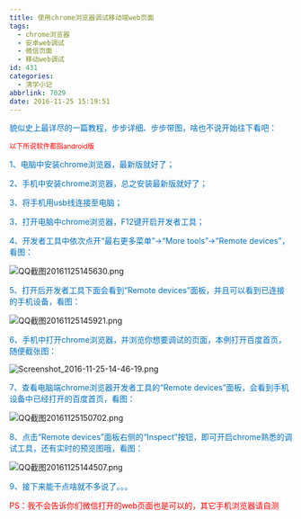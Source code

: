 ```yaml
---
title: 使用chrome浏览器调试移动端web页面
tags:
  - chrome浏览器
  - 安卓web调试
  - 微信页面
  - 移动web调试
id: 431
categories:
  - 清学小记
abbrlink: 7029
date: 2016-11-25 15:19:51
---
```


<span style="color: rgb(0, 112, 192);">貌似史上最详尽的一篇教程，步步详细、步步带图，啥也不说开始往下看吧</span><span style="color: rgb(0, 112, 192);">：</span>

<span style="color: rgb(0, 112, 192);"><span style="font-size: 12px;"><span style="font-size: 12px; color: rgb(255, 0, 0);">以下所说软件都指android版</span></span></span>

<span style="color: rgb(0, 112, 192);">1、电脑中安装chrome浏览器，最新版就好了；</span>

<span style="color: rgb(0, 112, 192);">2、手机中安装chrome浏览器，总之安装最新版就好了；</span>

<span style="color: rgb(0, 112, 192);">3、将手机用usb线连接至电脑；</span>

<span style="color: rgb(0, 112, 192);">3、打开电脑中chrome浏览器，F12键开启开发者工具；</span>

<span style="color: rgb(0, 112, 192);">4、开发者工具中依次点开“最右更多菜单”→“More tools”→“Remote devices”，看图：</span>

![QQ截图20161125145630.png](/uploads/2016/11/1480057203591808.png "1480057203591808.png")

<span style="color: rgb(0, 112, 192);">5、打开后开发者工具下面会看到“Remote devices”面板，并且可以看到已连接的手机设备，看图：</span>

![QQ截图20161125145921.png](/uploads/2016/11/1480057316714922.png "1480057316714922.png")

<span style="color: rgb(0, 112, 192);">6、手机中打开chrome浏览器，并浏览你想要调试的页面，本例打开百度首页，随便截张图：</span>

![Screenshot_2016-11-25-14-46-19.png](/uploads/2016/11/1480057550794329.png "1480057550794329.png")

<span style="color: rgb(0, 112, 192);">7、查看电脑端chrome浏览器开发者工具的“Remote devices”面板，会看到手机设备中已经打开的百度首页，看图：</span>

![QQ截图20161125150702.png](/uploads/2016/11/1480057765149522.png "1480057765149522.png")

<span style="color: rgb(0, 112, 192);">8、点击<span style="font-size: 14px; color: rgb(0, 112, 192);">“Remote devices”面板</span>右侧的“Inspect”按钮，即可开启chrome熟悉的调试工具，还有实时的预览图哦，看图：</span>

![QQ截图20161125144507.png](/uploads/2016/11/1480057830643776.png "1480057830643776.png")

<span style="color: rgb(0, 112, 192);">9、接下来能干点啥就不多说了。。。</span>

<span style="color:#0070c0"><span style="color: rgb(255, 0, 0);">PS：我不会告诉你们微信打开的web页面也是可以的，其它手机浏览器请自测</span></span>